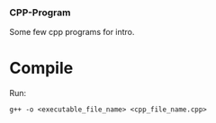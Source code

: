 ### CPP-Program
Some few cpp programs for intro.

# Compile
Run:
```
g++ -o <executable_file_name> <cpp_file_name.cpp>
```
